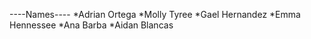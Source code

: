 ----Names----
*Adrian Ortega
*Molly Tyree
*Gael Hernandez
*Emma Hennessee
*Ana Barba
*Aidan Blancas
